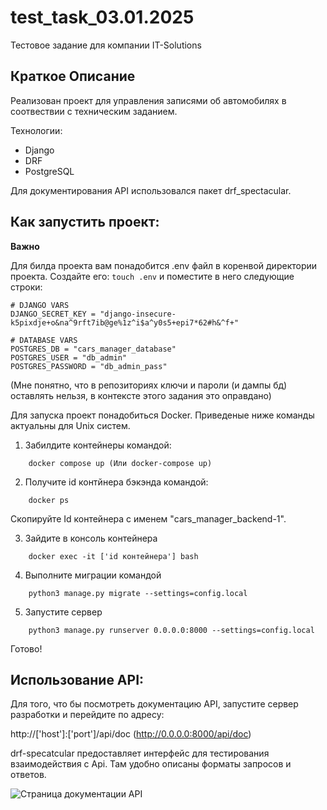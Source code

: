 # test_task_03.01.2025
Тестовое задание для компании IT-Solutions

## Краткое Описание

Реализован проект для управления записями об автомобилях в соотвествии с техническим заданием.

Технологии:
* Django
* DRF
* PostgreSQL

Для документирования API использовался пакет drf_spectacular.

## Как запустить проект:

**Важно**

Для билда проекта вам понадобится .env файл в коренвой директории проекта.
Создайте его: ```touch .env``` и поместите в него следующие строки:

```
# DJANGO VARS
DJANGO_SECRET_KEY = "django-insecure-k5pixdje+o&na^9rft7ib@ge%1z^i$a^y0s5+epi7*62#h&^f+"

# DATABASE VARS
POSTGRES_DB = "cars_manager_database"
POSTGRES_USER = "db_admin"
POSTGRES_PASSWORD = "db_admin_pass"
```
(Мне понятно, что в репозиториях ключи и пароли (и дампы бд) оставлять нельзя, в контексте этого задания это оправдано)

Для запуска проект понадобиться Docker.
Приведеные ниже команды актуальны для Unix систем.

1) Забилдите контейнеры командой:

```
    docker compose up (Или docker-compose up)
```

2) Получите id контйнера бэкэнда командой:

```
    docker ps
```
Скопируйте Id контейнера с именем "cars_manager_backend-1".

3) Зайдите в консоль контейнера

```
    docker exec -it ['id контейнера'] bash
```

4) Выполните миграции командой

```
    python3 manage.py migrate --settings=config.local
```

5) Запустите сервер

```
    python3 manage.py runserver 0.0.0.0:8000 --settings=config.local
```

Готово!

## Использование API:

Для того, что бы посмотреть документацию API, запустите сервер разработки и перейдите по адресу:

http://['host']:['port']/api/doc (http://0.0.0.0:8000/api/doc)

drf-specatcular предоставляет интерфейс для тестирования взаимодействия с Api. Там удобно описаны форматы запросов и ответов.

![Страница документации API](additional/images/drs_spec+swagui.png)